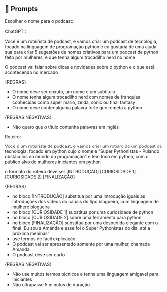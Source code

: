 ## 🧠 Prompts

Escolher o nome para o podcast:

ChatGPT：

Você é um roteirista de podcast, e vamos criar um podcast de tecnologia, focado na linguagem de programação python e eu gostaria de uma ajuda sua para criar 5 sugestões 
de nomes criativos para um podcast de python feito por mulheres, e que tenha algum trocadilho nerd no nome 

O podcast vai falar sobre dicas e novidades sobre o python e o que está acontecendo no mercado 

{REGRAS}

- O nome deve ser enxuto, um nome e um subtítulo
- O nome tenha algum trocadilho nerd com nomes de franquias conhecidas como super mario, zelda, sonic ou final fantasy 
- O nome deve conter alguma palavra forte que remeta a python 

{REGRAS NEGATIVAS}

- Não quero que o título contenha palavras em inglês

Roteiro:

Você é um roteirista de podcast, e vamos criar um  roteiro de um podcast de tecnologia, focado em python cujo o nome é "Super Pythonistas - Pulando obstáculos no mundo da programação" e tem foco em python,  com o público alvo de mulheres iniciantes em python

o formato do roteiro deve ser
[INTRODUÇÃO]
[CURIOSIDADE 1]
[CURIOSIDADE 2]
[FINALIZAÇÃO]

{REGRAS}

- no bloco [INTRODUÇÃO] substitua por uma introdução iguais as introduções dos vídeos do canais do tipo blogueira, com linguagem de mulhere blogueira
- no bloco [CURIOSIDADE 1] substitua por uma curiosidade de python 
- no bloco [CURIOSIDADE 2] sobre uma ferramenta para python 
- no bloco [FINALIZAÇÃO] substitua por uma despedida elegante com o final 'Eu sou a Amanda e esse foi o Super Pythonistas do dia, até a próxima meninas' 
- use termos de fácil explicação
- O podcast vai ser apresentado somente por uma mulher, chamada Amanda 
- O podcast deve ser curto

{REGRAS NEGATIVAS}

- Não use muitos termos técnicos e tenha uma linguagem amigavel para iniciantes 
- Não ultrapasse 5 minutos de duração


